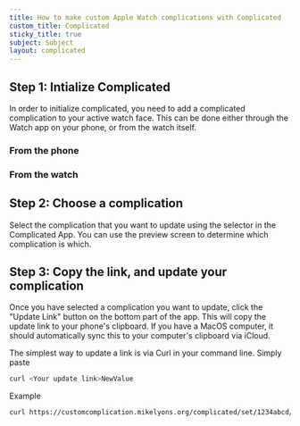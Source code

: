 ```yaml
---
title: How to make custom Apple Watch complications with Complicated
custom_title: Complicated
sticky_title: true
subject: Subject
layout: complicated
---
```


## Step 1: Intialize Complicated

In order to initialize complicated, you need to add a complicated complication
to your active watch face. This can be done either through the Watch app on
your phone, or from the watch itself.

### From the phone

### From the watch


## Step 2: Choose a complication

Select the complication that you want to update using the selector in the
Complicated App. You can use the preview screen to determine which complication
is which.

## Step 3: Copy the link, and update your complication

Once you have selected a complication you want to update, click the "Update Link"
button on the bottom part of the app. This will copy the update link to your
phone's clipboard. If you have a MacOS computer, it should automatically sync
this to your computer's clipboard via iCloud.

The simplest way to update a link is via Curl in your command line. Simply
paste

```bash
curl <Your update link>NewValue
```

Example

```bash
curl https://customcomplication.mikelyons.org/complicated/set/1234abcd/utilitarianLarge?value=NewValue
```

